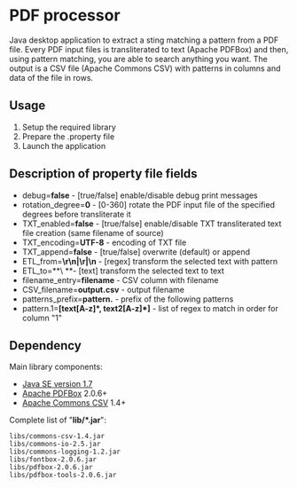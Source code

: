 # PDF processor

Java desktop application to extract a sting matching a pattern from a 
PDF file.
Every PDF input files is transliterated to text (Apache PDFBox) and 
then, using pattern matching, you are able to search anything you want.
The output is a CSV file (Apache Commons CSV) with patterns in columns 
and data of the file in rows.

## Usage

1. Setup the required library
1. Prepare the .property file
1. Launch the application

## Description of property file fields 

* debug=**false** - [true/false] enable/disable debug print messages
* rotation_degree=**0** - [0-360] rotate the PDF input file of the specified degrees before transliterate it
* TXT_enabled=**false** - [true/false] enable/disable TXT transliterated text file creation (same filename of source)
* TXT_encoding=**UTF-8** - encoding of TXT file
* TXT_append=**false** - [true/false] overwrite (default) or append
* ETL_from=**\\r\\n|\\r|\\n** - [regex] transform the selected text with pattern
* ETL_to=**\ **- [text] transform the selected text to text
* filename_entry=**filename** - CSV column with filename
* CSV_filename=**output.csv** - output filename
* patterns_prefix=**pattern.** - prefix of the following patterns
* pattern.1=**[text\[A-z]\*, text2\[A-z]\*]** - list of regex to match in order for column "1"

## Dependency

Main library components:

* [Java SE version 1.7](http://www.oracle.com/technetwork/java/javase/)
* [Apache PDFBox](https://pdfbox.apache.org/) 2.0.6+
* [Apache Commons CSV](https://commons.apache.org/proper/commons-csv/) 
1.4+

Complete list of "**lib/*.jar**":

    libs/commons-csv-1.4.jar
    libs/commons-io-2.5.jar
    libs/commons-logging-1.2.jar
    libs/fontbox-2.0.6.jar
    libs/pdfbox-2.0.6.jar
    libs/pdfbox-tools-2.0.6.jar

